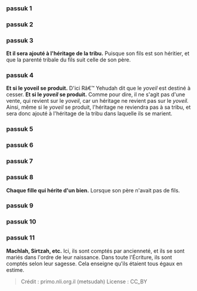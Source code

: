 
### passuk 1

### passuk 2

### passuk 3
<b>Et il sera ajouté à l'héritage de la tribu.</b> Puisque son fils est son héritier, et que la parenté tribale du fils suit celle de son père. 

### passuk 4
<b>Et si le yoveil se produit.</b> D'ici <i data-commentator="Siftei Chakhamim" data-label="âš¬"></i>Râ€™ Yehudah dit que le <i>yoveil</i> est destiné <i data-commentator="Siftei Chakhamim" data-label="âš¬"></i>à cesser.
<b>Et si le <i>yoveil</i> se produit.</b> Comme pour dire, il ne s'agit pas d'une vente, qui revient sur le <i>yoveil</i>, car un héritage ne revient pas sur le <i>yoveil.</i> Ainsi, même si le <i>yoveil</i> se produit, l'héritage ne reviendra pas à sa tribu, et sera donc ajouté à l'héritage de la tribu dans laquelle ils se marient. 

### passuk 5

### passuk 6

### passuk 7

### passuk 8
<b>Chaque fille qui hérite d'un bien.</b> Lorsque son père n'avait pas de fils. 

### passuk 9

### passuk 10

### passuk 11
<b>Machlah, Sirtzah, etc.</b> Ici, ils sont comptés par ancienneté, <i data-commentator="Siftei Chakhamim" data-label="âš¬"></i> et ils se sont mariés dans l'ordre de leur naissance. <i data-commentator="Siftei Chakhamim" data-label="âš¬"></i>Dans toute l'Écriture, ils sont comptés selon leur sagesse. Cela enseigne qu'ils étaient tous égaux en estime. 

>Crédit : primo.nli.org.il (metsudah)
>License : CC_BY